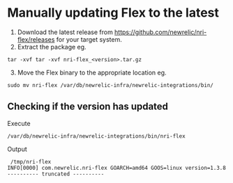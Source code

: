 # Manually updating Flex to the latest

1. Download the latest release from https://github.com/newrelic/nri-flex/releases for your target system.
2. Extract the package eg.

```
tar -xvf tar -xvf nri-flex_<version>.tar.gz
```

3. Move the Flex binary to the appropriate location
   eg.

```
sudo mv nri-flex /var/db/newrelic-infra/newrelic-integrations/bin/
```

## Checking if the version has updated

Execute

```
/var/db/newrelic-infra/newrelic-integrations/bin/nri-flex
```

Output

```
 /tmp/nri-flex
INFO[0000] com.newrelic.nri-flex GOARCH=amd64 GOOS=linux version=1.3.8
---------- truncated ----------
```
